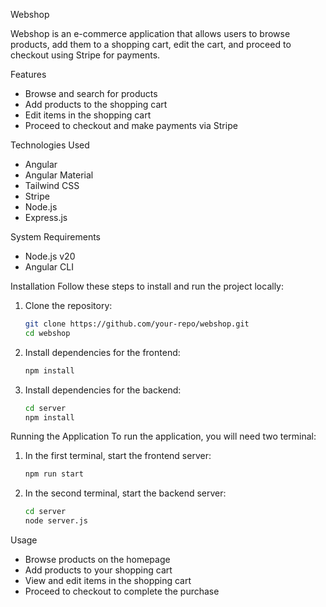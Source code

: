 Webshop

Webshop is an e-commerce application that allows users to browse products, add them to a shopping cart, edit the cart, and proceed to checkout using Stripe for payments.

Features
- Browse and search for products
- Add products to the shopping cart
- Edit items in the shopping cart
- Proceed to checkout and make payments via Stripe

Technologies Used
- Angular
- Angular Material
- Tailwind CSS
- Stripe
- Node.js
- Express.js

System Requirements
- Node.js v20
- Angular CLI

Installation
Follow these steps to install and run the project locally:

1. Clone the repository:
   ```sh
   git clone https://github.com/your-repo/webshop.git
   cd webshop
   ```

2. Install dependencies for the frontend:
   ```sh
   npm install
   ```

3. Install dependencies for the backend:
   ```sh
   cd server
   npm install
   ```

Running the Application
To run the application, you will need two terminal:

1. In the first terminal, start the frontend server:
   ```sh
   npm run start
   ```

2. In the second terminal, start the backend server:
   ```sh
   cd server
   node server.js
   ```
Usage
- Browse products on the homepage
- Add products to your shopping cart
- View and edit items in the shopping cart
- Proceed to checkout to complete the purchase